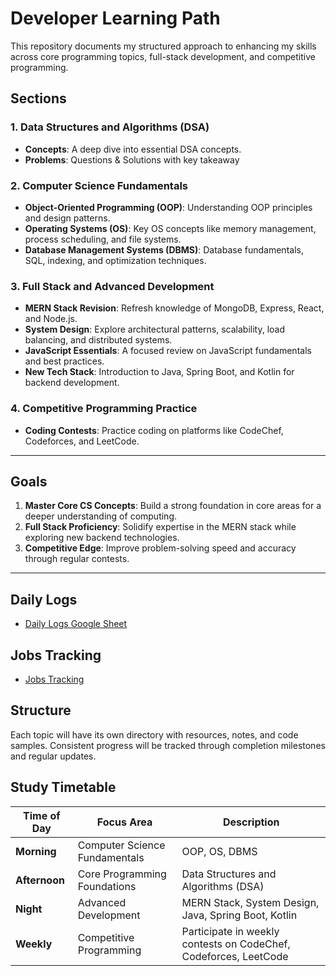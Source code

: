 # Developer Learning Path

This repository documents my structured approach to enhancing my skills across core programming topics, full-stack development, and competitive programming.

## Sections

### 1. Data Structures and Algorithms (DSA)

- **Concepts**: A deep dive into essential DSA concepts.
- **Problems**: Questions & Solutions with key takeaway

### 2. Computer Science Fundamentals

- **Object-Oriented Programming (OOP)**: Understanding OOP principles and design patterns.
- **Operating Systems (OS)**: Key OS concepts like memory management, process scheduling, and file systems.
- **Database Management Systems (DBMS)**: Database fundamentals, SQL, indexing, and optimization techniques.

### 3. Full Stack and Advanced Development

- **MERN Stack Revision**: Refresh knowledge of MongoDB, Express, React, and Node.js.
- **System Design**: Explore architectural patterns, scalability, load balancing, and distributed systems.
- **JavaScript Essentials**: A focused review on JavaScript fundamentals and best practices.
- **New Tech Stack**: Introduction to Java, Spring Boot, and Kotlin for backend development.

### 4. Competitive Programming Practice

- **Coding Contests**: Practice coding on platforms like CodeChef, Codeforces, and LeetCode.

---

## Goals

1. **Master Core CS Concepts**: Build a strong foundation in core areas for a deeper understanding of computing.
2. **Full Stack Proficiency**: Solidify expertise in the MERN stack while exploring new backend technologies.
3. **Competitive Edge**: Improve problem-solving speed and accuracy through regular contests.

---

## Daily Logs

- [Daily Logs Google Sheet](https://docs.google.com/spreadsheets/d/1a6_q5jzOy9s4xxs_oSpXSh1Qzy6E_DTdiBOJYW_p5iE/edit?usp=sharing)

## Jobs Tracking

- [Jobs Tracking](https://docs.google.com/spreadsheets/d/11VTlhv4iKLL4snOY5gMug-Vk0xAgx9pcmexZ8VDrhBY/edit?usp=sharing)

## Structure

Each topic will have its own directory with resources, notes, and code samples. Consistent progress will be tracked through completion milestones and regular updates.

## Study Timetable

| Time of Day   | Focus Area                    | Description                                                      |
| ------------- | ----------------------------- | ---------------------------------------------------------------- |
| **Morning**   | Computer Science Fundamentals | OOP, OS, DBMS                                                    |
| **Afternoon** | Core Programming Foundations  | Data Structures and Algorithms (DSA)                             |
| **Night**     | Advanced Development          | MERN Stack, System Design, Java, Spring Boot, Kotlin             |
| **Weekly**    | Competitive Programming       | Participate in weekly contests on CodeChef, Codeforces, LeetCode |
